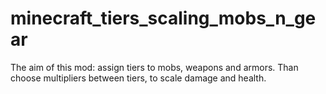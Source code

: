 # minecraft_tiers_scaling_mobs_n_gear
The aim of this mod: assign tiers to mobs, weapons and armors. Than choose multipliers between tiers, to scale damage and health.

